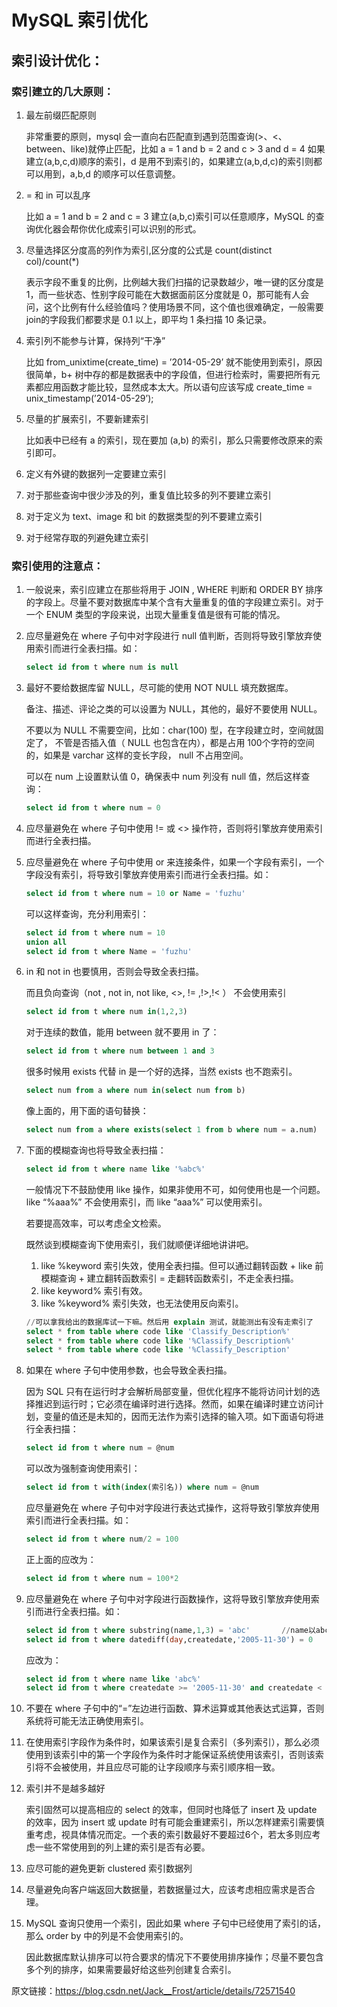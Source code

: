 # MySQL 索引优化

## 索引设计优化：

### 索引建立的几大原则：

1. 最左前缀匹配原则

    非常重要的原则，mysql 会一直向右匹配直到遇到范围查询(>、<、between、like)就停止匹配，比如 a = 1 and b = 2 and c > 3 and d = 4 如果建立(a,b,c,d)顺序的索引，d 是用不到索引的，如果建立(a,b,d,c)的索引则都可以用到，a,b,d 的顺序可以任意调整。

2. = 和 in 可以乱序

    比如 a = 1 and b = 2 and c = 3 建立(a,b,c)索引可以任意顺序，MySQL 的查询优化器会帮你优化成索引可以识别的形式。

3. 尽量选择区分度高的列作为索引,区分度的公式是 count(distinct col)/count(*)

    表示字段不重复的比例，比例越大我们扫描的记录数越少，唯一键的区分度是 1，而一些状态、性别字段可能在大数据面前区分度就是 0，那可能有人会问，这个比例有什么经验值吗？使用场景不同，这个值也很难确定，一般需要join的字段我们都要求是 0.1 以上，即平均 1 条扫描 10 条记录。

4. 索引列不能参与计算，保持列“干净”

    比如 from_unixtime(create_time) = ’2014-05-29’ 就不能使用到索引，原因很简单，b+ 树中存的都是数据表中的字段值，但进行检索时，需要把所有元素都应用函数才能比较，显然成本太大。所以语句应该写成 create_time = unix_timestamp(’2014-05-29’);

5. 尽量的扩展索引，不要新建索引

    比如表中已经有 a 的索引，现在要加 (a,b) 的索引，那么只需要修改原来的索引即可。

6. 定义有外键的数据列一定要建立索引

7. 对于那些查询中很少涉及的列，重复值比较多的列不要建立索引

8. 对于定义为 text、image 和 bit 的数据类型的列不要建立索引

9. 对于经常存取的列避免建立索引

### 索引使用的注意点：

1. 一般说来，索引应建立在那些将用于 JOIN , WHERE 判断和 ORDER BY 排序的字段上。尽量不要对数据库中某个含有大量重复的值的字段建立索引。对于一个 ENUM 类型的字段来说，出现大量重复值是很有可能的情况。

2. 应尽量避免在 where 子句中对字段进行 null 值判断，否则将导致引擎放弃使用索引而进行全表扫描。如：
   
    ~~~sql
   select id from t where num is null
   ~~~

3. 最好不要给数据库留 NULL，尽可能的使用 NOT NULL 填充数据库。

    备注、描述、评论之类的可以设置为 NULL，其他的，最好不要使用 NULL。

    不要以为 NULL 不需要空间，比如：char(100) 型，在字段建立时，空间就固定了， 不管是否插入值（ NULL 也包含在内），都是占用 100个字符的空间的，如果是 varchar 这样的变长字段， null 不占用空间。
    
    可以在 num 上设置默认值 0，确保表中 num 列没有 null 值，然后这样查询：

    ~~~sql
    select id from t where num = 0
    ~~~

4. 应尽量避免在 where 子句中使用 != 或 <> 操作符，否则将引擎放弃使用索引而进行全表扫描。

5. 应尽量避免在 where 子句中使用 or 来连接条件，如果一个字段有索引，一个字段没有索引，将导致引擎放弃使用索引而进行全表扫描。如：

    ~~~sql
    select id from t where num = 10 or Name = 'fuzhu'
    ~~~

    可以这样查询，充分利用索引：

    ~~~sql
    select id from t where num = 10
    union all
    select id from t where Name = 'fuzhu'
    ~~~

6. in 和 not in 也要慎用，否则会导致全表扫描。

    而且负向查询（not , not in, not like, <>, != ,!>,!< ） 不会使用索引

    ~~~sql
    select id from t where num in(1,2,3)
    ~~~

    对于连续的数值，能用 between 就不要用 in 了：

    ~~~sql
    select id from t where num between 1 and 3
    ~~~

    很多时候用 exists 代替 in 是一个好的选择，当然 exists 也不跑索引。
    ~~~sql
    select num from a where num in(select num from b)
    ~~~
    像上面的，用下面的语句替换：
    ~~~sql
    select num from a where exists(select 1 from b where num = a.num)
    ~~~
7. 下面的模糊查询也将导致全表扫描：
    ~~~sql
    select id from t where name like '%abc%'
    ~~~

    一般情况下不鼓励使用 like 操作，如果非使用不可，如何使用也是一个问题。like “%aaa%” 不会使用索引，而 like “aaa%” 可以使用索引。

    若要提高效率，可以考虑全文检索。

    既然谈到模糊查询下使用索引，我们就顺便详细地讲讲吧。

    1. like %keyword 索引失效，使用全表扫描。但可以通过翻转函数 + like 前模糊查询 + 建立翻转函数索引 = 走翻转函数索引，不走全表扫描。
    2. like keyword% 索引有效。
    3. like %keyword% 索引失效，也无法使用反向索引。
    ~~~sql
    //可以拿我给出的数据库试一下嘛。然后用 explain 测试，就能测出有没有走索引了
    select * from table where code like 'Classify_Description%'  
    select * from table where code like '%Classify_Description%'  
    select * from table where code like '%Classify_Description'  
    ~~~

8. 如果在 where 子句中使用参数，也会导致全表扫描。

    因为 SQL 只有在运行时才会解析局部变量，但优化程序不能将访问计划的选择推迟到运行时；它必须在编译时进行选择。然而，如果在编译时建立访问计划，变量的值还是未知的，因而无法作为索引选择的输入项。如下面语句将进行全表扫描：
    ~~~sql
    select id from t where num = @num
    ~~~
    可以改为强制查询使用索引：
    ~~~sql
    select id from t with(index(索引名)) where num = @num
    ~~~
    应尽量避免在 where 子句中对字段进行表达式操作，这将导致引擎放弃使用索引而进行全表扫描。如：
    ~~~sql
    select id from t where num/2 = 100
    ~~~
    正上面的应改为：
    ~~~sql
    select id from t where num = 100*2
    ~~~

9. 应尽量避免在 where 子句中对字段进行函数操作，这将导致引擎放弃使用索引而进行全表扫描。如：
    ~~~sql
    select id from t where substring(name,1,3) = 'abc'       //name以abc开头的id
    select id from t where datediff(day,createdate,'2005-11-30') = 0    //生成的id
    ~~~
    应改为：
    ~~~sql
    select id from t where name like 'abc%'
    select id from t where createdate >= '2005-11-30' and createdate < '2005-12-1'
    ~~~
10. 不要在 where 子句中的“=”左边进行函数、算术运算或其他表达式运算，否则系统将可能无法正确使用索引。

11. 在使用索引字段作为条件时，如果该索引是复合索引（多列索引），那么必须使用到该索引中的第一个字段作为条件时才能保证系统使用该索引，否则该索引将不会被使用，并且应尽可能的让字段顺序与索引顺序相一致。

12. 索引并不是越多越好

    索引固然可以提高相应的 select 的效率，但同时也降低了 insert 及 update 的效率，因为 insert 或 update 时有可能会重建索引，所以怎样建索引需要慎重考虑，视具体情况而定。一个表的索引数最好不要超过6个，若太多则应考虑一些不常使用到的列上建的索引是否有必要。

13. 应尽可能的避免更新 clustered 索引数据列

14. 尽量避免向客户端返回大数据量，若数据量过大，应该考虑相应需求是否合理。

15. MySQL 查询只使用一个索引，因此如果 where 子句中已经使用了索引的话，那么 order by 中的列是不会使用索引的。

    因此数据库默认排序可以符合要求的情况下不要使用排序操作；尽量不要包含多个列的排序，如果需要最好给这些列创建复合索引。

原文链接：https://blog.csdn.net/Jack__Frost/article/details/72571540